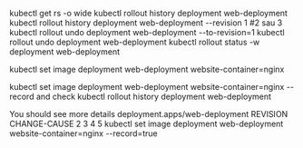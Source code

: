 kubectl get rs -o wide
kubectl rollout history deployment web-deployment
kubectl rollout history deployment web-deployment --revision 1 #2 sau 3
kubectl rollout undo deployment web-deployment --to-revision=1
kubectl rollout undo deployment web-deployment
kubectl rollout status -w deployment  web-deployment 

kubectl set image deployment web-deployment website-container=nginx 

kubectl set image deployment web-deployment website-container=nginx --record
and check kubectl rollout history deployment web-deployment 

You should see more details
deployment.apps/web-deployment 
REVISION  CHANGE-CAUSE
2         <none>
3         <none>
4         <none>
5         kubectl set image deployment web-deployment website-container=nginx --record=true
